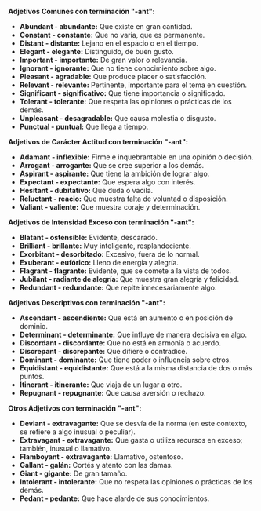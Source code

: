

**Adjetivos Comunes con terminación "-ant":**

*   **Abundant - abundante:** Que existe en gran cantidad.
*   **Constant - constante:** Que no varía, que es permanente.
*   **Distant - distante:** Lejano en el espacio o en el tiempo.
*   **Elegant - elegante:** Distinguido, de buen gusto.
*   **Important - importante:** De gran valor o relevancia.
*   **Ignorant - ignorante:** Que no tiene conocimiento sobre algo.
*   **Pleasant - agradable:** Que produce placer o satisfacción.
*   **Relevant - relevante:** Pertinente, importante para el tema en cuestión.
*   **Significant - significativo:** Que tiene importancia o significado.
*   **Tolerant - tolerante:** Que respeta las opiniones o prácticas de los demás.
*   **Unpleasant - desagradable:** Que causa molestia o disgusto.
*   **Punctual - puntual:** Que llega a tiempo.

**Adjetivos de Carácter Actitud con terminación "-ant":**

*   **Adamant - inflexible:** Firme e inquebrantable en una opinión o decisión.
*   **Arrogant - arrogante:** Que se cree superior a los demás.
*   **Aspirant - aspirante:** Que tiene la ambición de lograr algo.
*   **Expectant - expectante:** Que espera algo con interés.
*   **Hesitant - dubitativo:** Que duda o vacila.
*   **Reluctant - reacio:** Que muestra falta de voluntad o disposición.
*   **Valiant - valiente:** Que muestra coraje y determinación.

**Adjetivos de Intensidad Exceso con terminación "-ant":**

*   **Blatant - ostensible:** Evidente, descarado.
*   **Brilliant - brillante:** Muy inteligente, resplandeciente.
*   **Exorbitant - desorbitado:** Excesivo, fuera de lo normal.
*   **Exuberant - eufórico:** Lleno de energía y alegría.
*   **Flagrant - flagrante:** Evidente, que se comete a la vista de todos.
*   **Jubilant - radiante de alegría:** Que muestra gran alegría y felicidad.
*   **Redundant - redundante:** Que repite innecesariamente algo.

**Adjetivos Descriptivos con terminación "-ant":**

*   **Ascendant - ascendiente:** Que está en aumento o en posición de dominio.
*   **Determinant - determinante:** Que influye de manera decisiva en algo.
*   **Discordant - discordante:** Que no está en armonía o acuerdo.
*   **Discrepant - discrepante:** Que difiere o contradice.
*   **Dominant - dominante:** Que tiene poder o influencia sobre otros.
*   **Equidistant - equidistante:** Que está a la misma distancia de dos o más puntos.
*   **Itinerant - itinerante:** Que viaja de un lugar a otro.
*   **Repugnant - repugnante:** Que causa aversión o rechazo.

**Otros Adjetivos con terminación "-ant":**

*   **Deviant - extravagante:** Que se desvía de la norma (en este contexto, se refiere a algo inusual o peculiar).
*   **Extravagant - extravagante:** Que gasta o utiliza recursos en exceso; también, inusual o llamativo.
*   **Flamboyant - extravagante:** Llamativo, ostentoso.
*   **Gallant - galán:** Cortés y atento con las damas.
*   **Giant - gigante:** De gran tamaño.
*   **Intolerant - intolerante:** Que no respeta las opiniones o prácticas de los demás.
*   **Pedant - pedante:** Que hace alarde de sus conocimientos.

